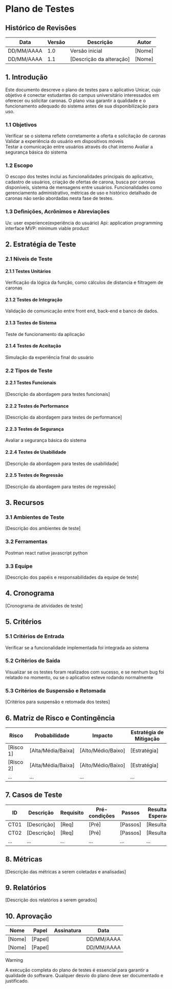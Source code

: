 # Plano de Testes

## Histórico de Revisões

| Data       | Versão | Descrição                | Autor  |
| ---------- | ------ | ------------------------ | ------ |
| DD/MM/AAAA | 1.0    | Versão inicial           | [Nome] |
| DD/MM/AAAA | 1.1    | [Descrição da alteração] | [Nome] |

## 1. Introdução

Este documento descreve o plano de testes para o aplicativo Unicar, cujo objetivo é conectar estudantes do campus universitário interessados em oferecer ou solicitar caronas. O plano visa garantir a qualidade e o funcionamento adequado do sistema antes de sua disponibilização para uso.

### 1.1 Objetivos

Verificar se o sistema reflete corretamente a oferta e solicitação de caronas
Validar a experiência do usuário em dispositivos móveis  
Testar a comunicação entre usuários através do chat interno
Avaliar a segurança básica do sistema

### 1.2 Escopo

O escopo dos testes inclui as funcionalidades principais do aplicativo, cadastro de usuários, criação de ofertas de carona, busca por caronas disponíveis, sistema de mensagens entre usuários.
Funcionalidades como gerenciamento administrativo, métricas de uso e histórico detalhado de caronas não serão abordadas nesta fase de testes.

### 1.3 Definições, Acrônimos e Abreviações

Ux: user experience(experiência do usuário)
Api: application programming interface
MVP: minimum viable product

## 2. Estratégia de Teste

### 2.1 Níveis de Teste

#### 2.1.1 Testes Unitários

Verificação da lógica da função, como cálculos de distancia e filtragem de caronas

#### 2.1.2 Testes de Integração

Validação de comunicação entre front end, back-end e banco de dados.

#### 2.1.3 Testes de Sistema

Teste de funcionamento da aplicação

#### 2.1.4 Testes de Aceitação

Simulação da experiência final do usuário

### 2.2 Tipos de Teste

#### 2.2.1 Testes Funcionais

[Descrição da abordagem para testes funcionais]

#### 2.2.2 Testes de Performance

[Descrição da abordagem para testes de performance]

#### 2.2.3 Testes de Segurança

Avaliar a segurança básica do sistema

#### 2.2.4 Testes de Usabilidade

[Descrição da abordagem para testes de usabilidade]

#### 2.2.5 Testes de Regressão

[Descrição da abordagem para testes de regressão]

## 3. Recursos


### 3.1 Ambientes de Teste

[Descrição dos ambientes de teste]

### 3.2 Ferramentas

Postman
react native
javascript
python

### 3.3 Equipe

[Descrição dos papéis e responsabilidades da equipe de teste]

## 4. Cronograma

[Cronograma de atividades de teste]

## 5. Critérios

### 5.1 Critérios de Entrada

Verificar se a funcionalidade implementada foi integrada ao sistema

### 5.2 Critérios de Saída

Visualizar se os testes foram realizados com sucesso, e se nenhum bug foi relatado no momento, ou se o aplicativo esteve rodando normalmente

### 5.3 Critérios de Suspensão e Retomada

[Critérios para suspensão e retomada dos testes]

## 6. Matriz de Risco e Contingência

| Risco     | Probabilidade      | Impacto            | Estratégia de Mitigação |
| --------- | ------------------ | ------------------ | ----------------------- |
| [Risco 1] | [Alta/Média/Baixa] | [Alto/Médio/Baixo] | [Estratégia]            |
| [Risco 2] | [Alta/Média/Baixa] | [Alto/Médio/Baixo] | [Estratégia]            |
| ...       | ...                | ...                | ...                     |

## 7. Casos de Teste

| ID   | Descrição   | Requisito | Pré-condições | Passos   | Resultado Esperado | Prioridade         |
| ---- | ----------- | --------- | ------------- | -------- | ------------------ | ------------------ |
| CT01 | [Descrição] | [Req]     | [Pré]         | [Passos] | [Resultado]        | [Alta/Média/Baixa] |
| CT02 | [Descrição] | [Req]     | [Pré]         | [Passos] | [Resultado]        | [Alta/Média/Baixa] |
| ...  | ...         | ...       | ...           | ...      | ...                | ...                |

## 8. Métricas

[Descrição das métricas a serem coletadas e analisadas]

## 9. Relatórios

[Descrição dos relatórios a serem gerados]

## 10. Aprovação

| Nome   | Papel   | Assinatura | Data       |
| ------ | ------- | ---------- | ---------- |
| [Nome] | [Papel] |            | DD/MM/AAAA |
| [Nome] | [Papel] |            | DD/MM/AAAA |

>[!WARNING]
>A execução completa do plano de testes é essencial para garantir a qualidade do software. Qualquer desvio do plano deve ser documentado e justificado.
